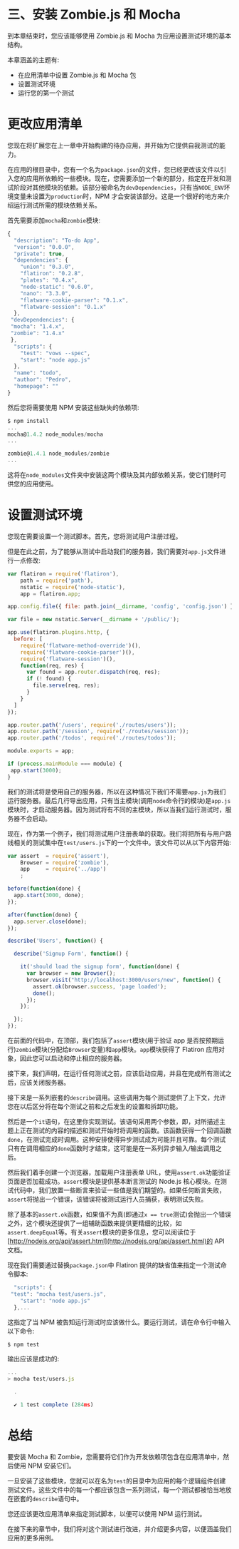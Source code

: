 # 三、安装 Zombie.js 和 Mocha

到本章结束时，您应该能够使用 Zombie.js 和 Mocha 为应用设置测试环境的基本结构。

本章涵盖的主题有:

*   在应用清单中设置 Zombie.js 和 Mocha 包
*   设置测试环境
*   运行您的第一个测试

# 更改应用清单

您现在将扩展您在上一章中开始构建的待办应用，并开始为它提供自我测试的能力。

在应用的根目录中，您有一个名为`package.json`的文件，您已经更改该文件以引入您的应用所依赖的一些模块。现在，您需要添加一个新的部分，指定在开发和测试阶段对其他模块的依赖。该部分被命名为`devDependencies`，只有当`NODE_ENV`环境变量未设置为`production`时，NPM 才会安装该部分。这是一个很好的地方来介绍运行测试所需的模块依赖关系。

首先需要添加`mocha`和`zombie`模块:

```js
{
  "description": "To-do App",
  "version": "0.0.0",
  "private": true, 
  "dependencies": {
    "union": "0.3.0",
    "flatiron": "0.2.8",
    "plates": "0.4.x",
    "node-static": "0.6.0",
    "nano": "3.3.0",
    "flatware-cookie-parser": "0.1.x",
    "flatware-session": "0.1.x"
  },
 "devDependencies": {
 "mocha": "1.4.x",
 "zombie": "1.4.x"
 },
  "scripts": {
    "test": "vows --spec",
    "start": "node app.js"
  },
  "name": "todo",
  "author": "Pedro",
  "homepage": ""
}
```

然后您将需要使用 NPM 安装这些缺失的依赖项:

```js
$ npm install
...
mocha@1.4.2 node_modules/mocha
...

zombie@1.4.1 node_modules/zombie
...
```

这将在`node_modules`文件夹中安装这两个模块及其内部依赖关系，使它们随时可供您的应用使用。

# 设置测试环境

您现在需要设置一个测试脚本。首先，您将测试用户注册过程。

但是在此之前，为了能够从测试中启动我们的服务器，我们需要对`app.js`文件进行一点修改:

```js
var flatiron = require('flatiron'),
    path = require('path'),
    nstatic = require('node-static'),
    app = flatiron.app;

app.config.file({ file: path.join(__dirname, 'config', 'config.json') });

var file = new nstatic.Server(__dirname + '/public/');

app.use(flatiron.plugins.http, {
  before: [
    require('flatware-method-override')(),
    require('flatware-cookie-parser')(),
    require('flatware-session')(),
    function(req, res) {
      var found = app.router.dispatch(req, res);
      if (! found) {
        file.serve(req, res);
      }
    }
  ]
});

app.router.path('/users', require('./routes/users'));
app.router.path('/session', require('./routes/session'));
app.router.path('/todos', require('./routes/todos'));

module.exports = app;

if (process.mainModule === module) {
 app.start(3000);
}

```

我们的测试将是使用自己的服务器，所以在这种情况下我们不需要`app.js`为我们运行服务器。最后几行导出应用，只有当主模块(调用`node`命令行的模块)是`app.js`模块时，才启动服务器。因为测试将有不同的主模块，所以当我们运行测试时，服务器不会启动。

现在，作为第一个例子，我们将测试用户注册表单的获取。我们将把所有与用户路线相关的测试集中在`test/users.js`下的一个文件中。该文件可以从以下内容开始:

```js
var assert  = require('assert'),
    Browser = require('zombie'),
    app     = require('../app')
    ;

before(function(done) {
  app.start(3000, done);
});

after(function(done) {
  app.server.close(done);
});

describe('Users', function() {

  describe('Signup Form', function() {

    it('should load the signup form', function(done) {
      var browser = new Browser();
      browser.visit("http://localhost:3000/users/new", function() {
        assert.ok(browser.success, 'page loaded');
        done();
      });
    });

  });
});
```

在前面的代码中，在顶部，我们包括了`assert`模块(用于验证 app 是否按预期运行)`zombie`模块(分配给`Browser`变量)和`app`模块。`app`模块获得了 Flatiron 应用对象，因此您可以启动和停止相应的服务器。

接下来，我们声明，在运行任何测试之前，应该启动应用，并且在完成所有测试之后，应该关闭服务器。

接下来是一系列嵌套的`describe`调用。这些调用为每个测试提供了上下文，允许您在以后区分将在每个测试之前和之后发生的设置和拆卸功能。

然后是一个`it`语句，在这里你实现测试。该语句采用两个参数，即，对所描述主题上正在测试的内容的描述和测试开始时将调用的函数。该函数获得一个回调函数`done`，在测试完成时调用。这种安排使得异步测试成为可能并且可靠。每个测试只有在调用相应的`done`函数时才结束，这可能是在一系列异步输入/输出调用之后。

然后我们着手创建一个浏览器，加载用户注册表单 URL，使用`assert.ok`功能验证页面是否加载成功。`assert`模块是提供基本断言测试的 Node.js 核心模块。在测试代码中，我们放置一些断言来验证一些值是我们期望的。如果任何断言失败，`assert`将抛出一个错误，该错误将被测试运行人员捕获，表明测试失败。

除了基本的`assert.ok`函数，如果值不为真(即通过`x == true`测试)会抛出一个错误之外，这个模块还提供了一组辅助函数来提供更精细的比较，如`assert.deepEqual`等。有关`assert`模块的更多信息，您可以阅读位于[http://nodejs.org/api/assert.html](http://nodejs.org/api/assert.html)的 API 文档。

现在我们需要通过替换`package.json`中 Flatiron 提供的缺省值来指定一个测试命令脚本:

```js
  "scripts": {
 "test": "mocha test/users.js",
    "start": "node app.js"
  },...
```

这指定了当 NPM 被告知运行测试时应该做什么。要运行测试，请在命令行中输入以下命令:

```js
$ npm test
```

输出应该是成功的:

```js
...
> mocha test/users.js

  .

  ✔ 1 test complete (284ms)
```

# 总结

要安装 Mocha 和 Zombie，您需要将它们作为开发依赖项包含在应用清单中，然后使用 NPM 安装它们。

一旦安装了这些模块，您就可以在名为`test`的目录中为应用的每个逻辑组件创建测试文件。这些文件中的每一个都应该包含一系列测试，每一个测试都被恰当地放在嵌套的`describe`语句中。

您还应该更改应用清单来指定测试脚本，以便可以使用 NPM 运行测试。

在接下来的章节中，我们将对这个测试进行改进，并介绍更多内容，以便涵盖我们应用的更多用例。